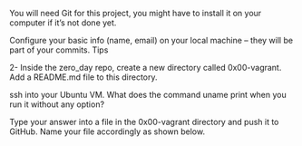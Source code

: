 You will need Git for this project, you might have to install it on your computer if it’s not done yet.

Configure your basic info (name, email) on your local machine – they will be part of your commits. Tips

2- Inside the zero_day repo, create a new directory called 0x00-vagrant. Add a README.md file to this directory.

ssh into your Ubuntu VM. What does the command uname print when you run it without any option?

Type your answer into a file in the 0x00-vagrant directory and push it to GitHub. Name your file accordingly as shown below.
